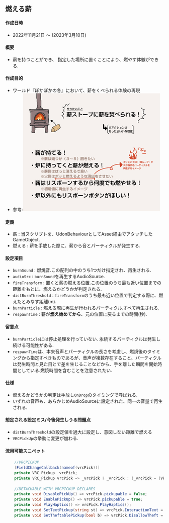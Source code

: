 ## 燃える薪

#### 作成日時
- 2022年11月21日 ～ (2023年3月10日)

#### 概要
- 薪を持つことができ、
指定した場所に置くことにより、燃やす体験ができる.

#### 作成目的
- ワールド『ぽかぽかの冬』において、薪をくべられる体験の再現
- 参考:![簡易仕様書](https://github.com/krotoselqui/Script_OneRoom/blob/main/bonfire%20firewood/Image/ref_maki.png) 

#### 定義
- 薪 : 当スクリプトを、UdonBehaviourとしてAsset経由でアタッチしたGameObject.
- 燃える : 薪を手放した際に、薪から音とパーティクルが発生する.

#### 設定項目
- `burnSound` : 燃焼音.この配列の中のうち1つだけ指定され、再生される.
- `audioSrc` : `burnSound`を再生するAudioSource.
- `fireTransform` : 置くと薪の燃える位置.この位置のうち最も近い位置までの距離をもとに、燃えるかどうかが判定される.
- `distBurnThreshold` : `fireTransform`のうち最も近い位置で判定する際に、燃えたとみなす距離(m).
- `burnParticle` : 燃える際に再生が行われるパーティクル.すべて再生される.
- `respawnTime` : 薪が**燃え始めてから**、元の位置に戻るまでの時間(秒).

#### 留意点
- `burnParticle`には停止処理を行っていない. 永続するパーティクルは発生し続ける可能性がある.
- `respawnTime`は、本来音声とパーティクルの長さを考慮し、燃焼後のタイミングから指定すべきものであるが、音声が複数存在すること、パーティクルは発生時間と見た目とで差を生じることなどから、手を離した瞬間を開始時間としている.燃焼時間を含むことを注意されたい.

#### 仕様
- 燃えるかどうかの判定は手放し`OnDrop`のタイミングで呼ばれる.
- いずれの音声も、あらかじめAudioSourceに設定された、同一の音量で再生される.

#### 想定される設定ミス/今後発生しうる問題点
- `distBurnThreshold`の設定値を過大に設定し、意図しない距離で燃える
- `VRCPickUp`の挙動に変更が加わる.

#### 流用可能スニペット
```csharp
    //VRCPICKUP
    [FieldChangeCallback(nameof(vrcPick))]
    private VRC_Pickup _vrcPick;
    private VRC_Pickup vrcPick => _vrcPick ? _vrcPick : (_vrcPick = (VRC_Pickup)GetComponent(typeof(VRC_Pickup)));

    //DETACHABLE WITH VRCPICKUP DECLARES
    private void DisablePickUp() => vrcPick.pickupable = false;
    private void EnablePickUp() => vrcPick.pickupable = true;
    private void PlayHaptics() => vrcPick.PlayHaptics();
    private void SetTextPickup(string st) => vrcPick.InteractionText = st;
    private void SetTheftablePickup(bool b) => vrcPick.DisallowTheft = b;
```


